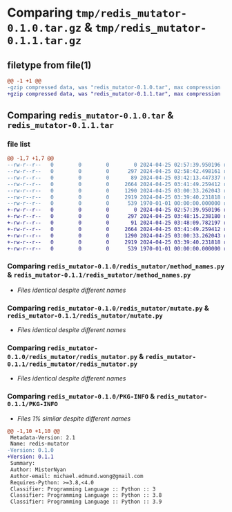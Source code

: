 # Comparing `tmp/redis_mutator-0.1.0.tar.gz` & `tmp/redis_mutator-0.1.1.tar.gz`

## filetype from file(1)

```diff
@@ -1 +1 @@
-gzip compressed data, was "redis_mutator-0.1.0.tar", max compression
+gzip compressed data, was "redis_mutator-0.1.1.tar", max compression
```

## Comparing `redis_mutator-0.1.0.tar` & `redis_mutator-0.1.1.tar`

### file list

```diff
@@ -1,7 +1,7 @@
--rw-r--r--   0        0        0        0 2024-04-25 02:57:39.950196 redis_mutator-0.1.0/README.md
--rw-r--r--   0        0        0      297 2024-04-25 02:58:42.498161 redis_mutator-0.1.0/pyproject.toml
--rw-r--r--   0        0        0       89 2024-04-25 03:42:13.447337 redis_mutator-0.1.0/redis_mutator/__init__.py
--rw-r--r--   0        0        0     2664 2024-04-25 03:41:49.259412 redis_mutator-0.1.0/redis_mutator/method_names.py
--rw-r--r--   0        0        0     1290 2024-04-25 03:00:33.262043 redis_mutator-0.1.0/redis_mutator/mutate.py
--rw-r--r--   0        0        0     2919 2024-04-25 03:39:40.231818 redis_mutator-0.1.0/redis_mutator/redis_mutator.py
--rw-r--r--   0        0        0      539 1970-01-01 00:00:00.000000 redis_mutator-0.1.0/PKG-INFO
+-rw-r--r--   0        0        0        0 2024-04-25 02:57:39.950196 redis_mutator-0.1.1/README.md
+-rw-r--r--   0        0        0      297 2024-04-25 03:48:15.238180 redis_mutator-0.1.1/pyproject.toml
+-rw-r--r--   0        0        0       91 2024-04-25 03:48:09.782197 redis_mutator-0.1.1/redis_mutator/__init__.py
+-rw-r--r--   0        0        0     2664 2024-04-25 03:41:49.259412 redis_mutator-0.1.1/redis_mutator/method_names.py
+-rw-r--r--   0        0        0     1290 2024-04-25 03:00:33.262043 redis_mutator-0.1.1/redis_mutator/mutate.py
+-rw-r--r--   0        0        0     2919 2024-04-25 03:39:40.231818 redis_mutator-0.1.1/redis_mutator/redis_mutator.py
+-rw-r--r--   0        0        0      539 1970-01-01 00:00:00.000000 redis_mutator-0.1.1/PKG-INFO
```

### Comparing `redis_mutator-0.1.0/redis_mutator/method_names.py` & `redis_mutator-0.1.1/redis_mutator/method_names.py`

 * *Files identical despite different names*

### Comparing `redis_mutator-0.1.0/redis_mutator/mutate.py` & `redis_mutator-0.1.1/redis_mutator/mutate.py`

 * *Files identical despite different names*

### Comparing `redis_mutator-0.1.0/redis_mutator/redis_mutator.py` & `redis_mutator-0.1.1/redis_mutator/redis_mutator.py`

 * *Files identical despite different names*

### Comparing `redis_mutator-0.1.0/PKG-INFO` & `redis_mutator-0.1.1/PKG-INFO`

 * *Files 1% similar despite different names*

```diff
@@ -1,10 +1,10 @@
 Metadata-Version: 2.1
 Name: redis-mutator
-Version: 0.1.0
+Version: 0.1.1
 Summary: 
 Author: MisterNyan
 Author-email: michael.edmund.wong@gmail.com
 Requires-Python: >=3.8,<4.0
 Classifier: Programming Language :: Python :: 3
 Classifier: Programming Language :: Python :: 3.8
 Classifier: Programming Language :: Python :: 3.9
```

